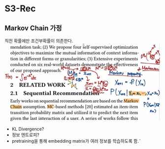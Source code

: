 # S3-Rec
## Markov Chain 가정
직전 확률에만 조건부확률이 의존한다.
![](../images/udut_mc.png)
- KL Divergence?
- 정보 엔트로피? 
- pretraining을 통해 embedding matrix가 여러 정보를 학습하도록 함.˜